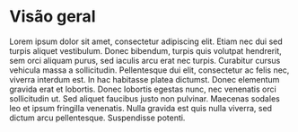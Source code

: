 # Visão geral

Lorem ipsum dolor sit amet, consectetur adipiscing elit. Etiam nec dui sed turpis aliquet vestibulum. Donec bibendum, turpis quis volutpat hendrerit, sem orci aliquam purus, sed iaculis arcu erat nec turpis. Curabitur cursus vehicula massa a sollicitudin. Pellentesque dui elit, consectetur ac felis nec, viverra interdum est. In hac habitasse platea dictumst. Donec elementum gravida erat et lobortis. Donec lobortis egestas nunc, nec venenatis orci sollicitudin ut. Sed aliquet faucibus justo non pulvinar. Maecenas sodales leo et ipsum fringilla venenatis. Nulla gravida est quis nulla viverra, sed dictum arcu pellentesque. Suspendisse potenti.
